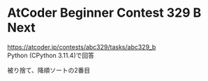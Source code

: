 # AtCoder Beginner Contest 329 B Next  
https://atcoder.jp/contests/abc329/tasks/abc329_b  
Python (CPython 3.11.4)で回答  

被り捨て、降順ソートの2番目
